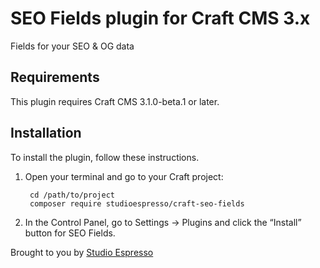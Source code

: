 # SEO Fields plugin for Craft CMS 3.x

Fields for your SEO & OG data

## Requirements

This plugin requires Craft CMS 3.1.0-beta.1 or later.

## Installation

To install the plugin, follow these instructions.

1. Open your terminal and go to your Craft project:

        cd /path/to/project
        composer require studioespresso/craft-seo-fields

2. In the Control Panel, go to Settings → Plugins and click the “Install” button for SEO Fields.

Brought to you by [Studio Espresso](https://studioespresso.co)
